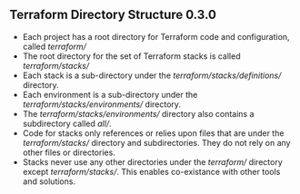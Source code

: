 ## Terraform Directory Structure 0.3.0

- Each project has a root directory for Terraform code and configuration, called *terraform/*
- The root directory for the set of Terraform stacks is called *terraform/stacks/*
- Each stack is a sub-directory under the *terraform/stacks/definitions/* directory.
- Each environment is a sub-directory under the *terraform/stacks/environments/* directory.
- The *terraform/stacks/environments/* directory also contains a subdirectory called *all/*.
- Code for stacks only references or relies upon files that are under the *terraform/stacks/* directory and subdirectories. They do not rely on any other files or directories.
- Stacks never use any other directories under the *terraform/* directory except *terraform/stacks/*. This enables co-existance with other tools and solutions.

